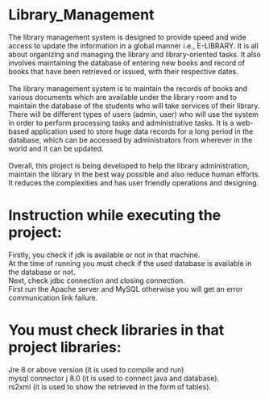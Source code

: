 # Library_Management
 The library management system is designed to provide speed and wide access to update the information in a global manner i.e., E-LIBRARY. It is all about organizing and managing the library and library-oriented tasks. It also involves maintaining the database of entering new books and record of books that have been retrieved or issued, with their respective dates.<br>
<br>The library management system is to maintain the records of books and various documents which are available under the library room and to maintain the database of the students who will take services of their library. There will be different types of users (admin, user) who will use the system in order to perform processing tasks and administrative tasks. It is a web-based application used to store huge data records for a long period in the database, which can be accessed by administrators from wherever in the world and it can be updated.<br><br>
Overall, this project is being developed to help the library administration, maintain the library in the best way possible and also reduce human efforts. It reduces the complexities and has user friendly operations and designing.

# Instruction while executing the project:
Firstly, you check if jdk is available or not in that machine. <br>
At the time of running you must check if the used database is available in the database or not.<br>
Next, check jdbc connection and closing connection.<br>
First run the Apache server and MySQL otherwise you will get an error communication link failure.<br>
# You must check libraries in that project libraries:
Jre 8 or above version (it is used to compile and run)<br>
mysql connector j 8.0 (it is used to connect java and database).<br>
rs2xml (it is used to show the retrieved in the form of tables).
